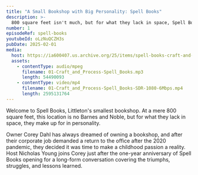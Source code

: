 ```yaml
---
title: "A Small Bookshop with Big Personality: Spell Books"
description: >-
  800 square feet isn't much, but for what they lack in space, Spell Books makes up in personality. Hear the story from founder Corey Dahl on this episode.
number: 1
episodeRef: spell-books
youtubeId: oLzNuQCZH3s
pubDate: 2025-02-01
media:
  host: https://ia600407.us.archive.org/25/items/spell-books-craft-and-process
  assets:
    - contentType: audio/mpeg
      filename: 01-Craft_and_Process-Spell_Books.mp3
      length: 54490093
    - contentType: video/mp4
      filename: 01-Craft_and_Process-Spell_Books-SDR-1080-6Mbps.mp4
      length: 2595131764
---
```

Welcome to Spell Books, Littleton's smallest bookshop. At a mere 800 square feet, this location is no Barnes and Noble, but for what they lack in space, they make up for in personality.

Owner Corey Dahl has always dreamed of owning a bookshop, and after their corporate job demanded a return to the office after the 2020 pandemic, they decided it was time to make a childhood passion a reality. Host Nicholas Young joins Corey just after the one-year anniversary of Spell Books opening for a long-form conversation covering the triumphs, struggles, and lessons learned.
